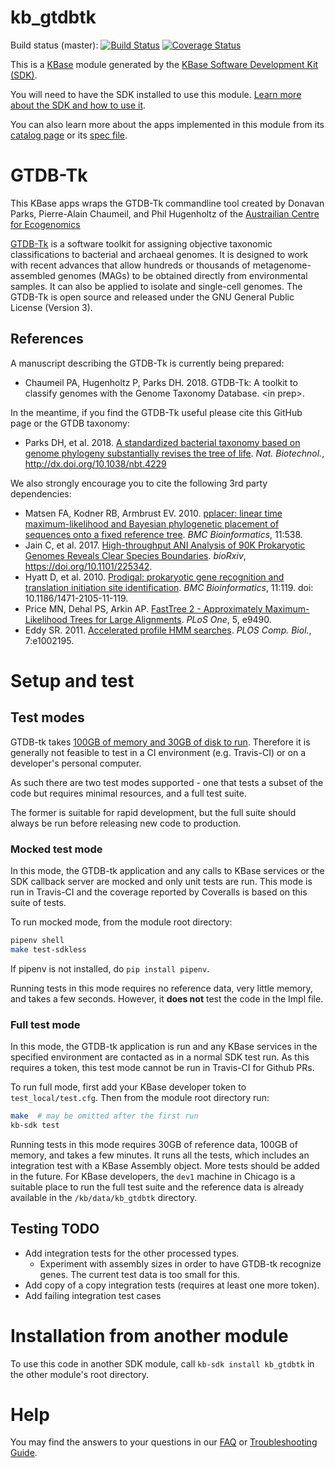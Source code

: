 # kb_gtdbtk

Build status (master):
[![Build Status](https://travis-ci.org/kbaseapps/kb_gtdbtk.svg?branch=master)](https://travis-ci.org/kbaseapps/kb_gtdbtk)
[![Coverage Status](https://coveralls.io/repos/github/kbaseapps/kb_gtdbtk/badge.svg?branch=master)](https://coveralls.io/github/kbaseapps/kb_gtdbtk?branch=master)

This is a [KBase](https://kbase.us) module generated by the [KBase Software Development Kit (SDK)](https://github.com/kbase/kb_sdk).

You will need to have the SDK installed to use this module. [Learn more about the SDK and how to use it](https://kbase.github.io/kb_sdk_docs/).

You can also learn more about the apps implemented in this module from its [catalog page](https://narrative.kbase.us/#catalog/modules/kb_gtdbtk) or its [spec file]($module_name.spec).

# GTDB-Tk

This KBase apps wraps the GTDB-Tk commandline tool created by Donavan Parks, Pierre-Alain Chaumeil, and Phil Hugenholtz of the [Austrailian Centre for Ecogenomics](https://gtdb.ecogenomics.org)

[GTDB-Tk](https://github.com/Ecogenomics/GtdbTk) is a software toolkit for assigning objective taxonomic classifications to bacterial and archaeal genomes. It is designed to work with recent advances that allow hundreds or thousands of metagenome-assembled genomes (MAGs) to be obtained directly from environmental samples. It can also be applied to isolate and single-cell genomes. The GTDB-Tk is open source and released under the GNU General Public License (Version 3).

## References
A manuscript describing the GTDB-Tk is currently being prepared:

* Chaumeil PA, Hugenholtz P, Parks DH. 2018. GTDB-Tk: A toolkit to classify genomes with the Genome Taxonomy Database. \<in prep\>.

In the meantime, if you find the GTDB-Tk useful please cite this GitHub page or the GTDB taxonomy:

* Parks DH, et al. 2018. [A standardized bacterial taxonomy based on genome phylogeny substantially revises the tree of life](https://www.nature.com/articles/nbt.4229). <i>Nat. Biotechnol.</i>, http://dx.doi.org/10.1038/nbt.4229

 We also strongly encourage you to cite the following 3rd party dependencies:

* Matsen FA, Kodner RB, Armbrust EV. 2010. [pplacer: linear time maximum-likelihood and Bayesian phylogenetic placement of sequences onto a fixed reference tree](https://www.ncbi.nlm.nih.gov/pubmed/21034504). <i>BMC Bioinformatics</i>, 11:538.
* Jain C, et al. 2017. [High-throughput ANI Analysis of 90K Prokaryotic Genomes Reveals Clear Species Boundaries](https://www.biorxiv.org/content/early/2017/11/27/225342). <i>bioRxiv</i>, https://doi.org/10.1101/225342.
* Hyatt D, et al. 2010. [Prodigal: prokaryotic gene recognition and translation initiation site identification](https://www.ncbi.nlm.nih.gov/pubmed/20211023). <i>BMC Bioinformatics</i>, 11:119. doi: 10.1186/1471-2105-11-119.
* Price MN, Dehal PS, Arkin AP. [FastTree 2 - Approximately Maximum-Likelihood Trees for Large Alignments](https://www.ncbi.nlm.nih.gov/pmc/articles/PMC2835736/). <i>PLoS One</i>, 5, e9490.
* Eddy SR. 2011. [Accelerated profile HMM searches](https://www.ncbi.nlm.nih.gov/pubmed/22039361). <i>PLOS Comp. Biol.</i>, 7:e1002195.

# Setup and test

## Test modes

GTDB-tk takes [100GB of memory and 30GB of disk to run](https://github.com/Ecogenomics/GTDBTk#hardware-requirements).
Therefore it is generally not feasible to test in a CI environment (e.g. Travis-CI) or on a
developer's personal computer.

As such there are two test modes supported - one that tests a subset of the code but requires
minimal resources, and a full test suite.

The former is suitable for rapid development, but the full suite should always be run before
releasing new code to production.

### Mocked test mode

In this mode, the GTDB-tk application and any calls to KBase services or the SDK callback
server are mocked and only unit tests are run. This mode is run in Travis-CI and the coverage
reported by Coveralls is based on this suite of tests.

To run mocked mode, from the module root directory:

```bash
pipenv shell
make test-sdkless
```

If pipenv is not installed, do `pip install pipenv`.

Running tests in this mode requires no reference data, very little memory, and takes a few seconds.
However, it **does not** test the code in the Impl file.

### Full test mode

In this mode, the GTDB-tk application is run and any KBase services in the specified environment
are contacted as in a normal SDK test run. As this requires a token, this test mode cannot be
run in Travis-CI for Github PRs.

To run full mode, first add your KBase developer token to `test_local/test.cfg`. Then from the
module root directory run:

```bash
make  # may be omitted after the first run
kb-sdk test
```

Running tests in this mode requires 30GB of reference data, 100GB of memory, and takes a few
minutes. It runs all the tests, which includes an integration test with a KBase Assembly object.
More tests should be added in the future. For KBase developers, the `dev1` machine in Chicago
is a suitable place to run the full test suite and the reference data is already available in
the `/kb/data/kb_gtdbtk` directory.

## Testing TODO

* Add integration tests for the other processed types.
  * Experiment with assembly sizes in order to have GTDB-tk recognize genes. The current
    test data is too small for this.
* Add copy of a copy integration tests (requires at least one more token).
* Add failing integration test cases

# Installation from another module

To use this code in another SDK module, call `kb-sdk install kb_gtdbtk` in the other module's root directory.

# Help

You may find the answers to your questions in our [FAQ](https://kbase.github.io/kb_sdk_docs/references/questions_and_answers.html) or [Troubleshooting Guide](https://kbase.github.io/kb_sdk_docs/references/troubleshooting.html).
